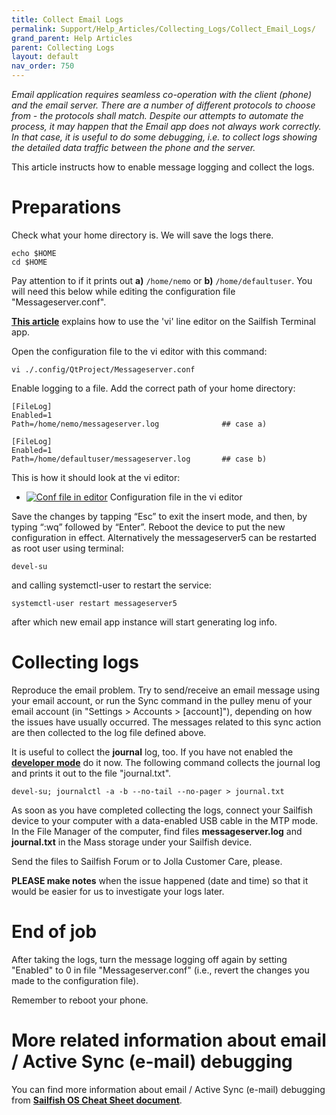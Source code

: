 ```yaml
---
title: Collect Email Logs
permalink: Support/Help_Articles/Collecting_Logs/Collect_Email_Logs/
grand_parent: Help Articles
parent: Collecting Logs
layout: default
nav_order: 750
---
```


_Email application requires seamless co-operation with the client (phone) and the email server. There are a number of different protocols to 
choose from - the protocols shall match. Despite our attempts to automate the process, it may happen that the Email app does not always work correctly. 
In that case, it is useful to do some debugging, i.e. to collect logs showing the detailed data traffic between the phone and the server._

This article instructs how to enable message logging and collect the logs.

# Preparations

Check what your home directory is. We will save the logs there.

```
echo $HOME
cd $HOME
```

Pay attention to if it prints out **a)** `/home/nemo` or **b)** `/home/defaultuser`. You will need this below while editing the configuration file "Messageserver.conf".

**[This article](/Support/Help_Articles/Enabling_Developer_Mode/#how-to-use-the-vi-or-nano-text-editors-at-sailfish-terminal)** explains 
how to use the 'vi' line editor on the Sailfish Terminal app.

Open the configuration file to the vi editor with this command:

```
vi ./.config/QtProject/Messageserver.conf
```

Enable logging to a file. Add the correct path of your home directory:

```
[FileLog]
Enabled=1
Path=/home/nemo/messageserver.log              ## case a) 

[FileLog]
Enabled=1
Path=/home/defaultuser/messageserver.log       ## case b)
```

This is how it should look at the vi editor:

<div class="flex-images" markdown="1">

* <a href="Enable-msg-server-logs.png"><img src="Enable-msg-server-logs.png" alt="Conf file in editor"></a>
  <span class="md_figcaption">
    Configuration file in the vi editor
  </span>
</div>


Save the changes by tapping “Esc” to exit the insert mode, and then, by typing “:wq” followed by “Enter”. 
Reboot the device to put the new configuration in effect. Alternatively the messageserver5 can be restarted as root user using terminal:
```
devel-su
```
and calling systemctl-user to restart the service:
```
systemctl-user restart messageserver5
```
after which new email app instance will start generating log info.

# Collecting logs

Reproduce the email problem. Try to send/receive an email message using your email account, or run the Sync command in the pulley menu of your email account 
(in "Settings > Accounts > \[account\]"), depending on how the issues have usually occurred. The messages related to this sync action are then collected to the log file defined above.

It is useful to collect the **journal** log, too. If you have not enabled the **[developer mode](/Support/Help_Articles/Enabling_Developer_Mode/)** do it now.
The following command collects the journal log and prints it out to the file "journal.txt".
```
devel-su; journalctl -a -b --no-tail --no-pager > journal.txt
```

As soon as you have completed collecting the logs, connect your Sailfish device to your computer with a data-enabled USB cable in the MTP mode. In the File Manager of the computer, 
find files **messageserver.log** and **journal.txt** in the Mass storage under your Sailfish device. 

Send the files to Sailfish Forum or to Jolla Customer Care, please.

**PLEASE make notes** when the issue happened (date and time) so that it would be easier for us to investigate your logs later.

# End of job

After taking the logs, turn the message logging off again by setting "Enabled" to 0 in file "Messageserver.conf" (i.e., revert the changes you made to the configuration file). 

Remember to reboot your phone.

# More related information about email / Active Sync (e-mail) debugging

You can find more information about email / Active Sync (e-mail) debugging from **[Sailfish OS Cheat Sheet document](/Reference/Sailfish_OS_Cheat_Sheet/#email--active-sync-e-mail-debugging)**.


